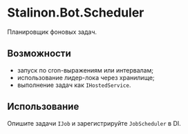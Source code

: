 # Stalinon.Bot.Scheduler

Планировщик фоновых задач.

## Возможности
- запуск по cron-выражениям или интервалам;
- использование лидер-лока через хранилище;
- выполнение задач как `IHostedService`.

## Использование
Опишите задачи `IJob` и зарегистрируйте `JobScheduler` в DI.
